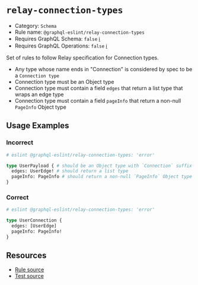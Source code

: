 # `relay-connection-types`

- Category: `Schema`
- Rule name: `@graphql-eslint/relay-connection-types`
- Requires GraphQL Schema: `false`
  [ℹ️](/docs/getting-started#extended-linting-rules-with-graphql-schema)
- Requires GraphQL Operations: `false`
  [ℹ️](/docs/getting-started#extended-linting-rules-with-siblings-operations)

Set of rules to follow Relay specification for Connection types.

- Any type whose name ends in "Connection" is considered by spec to be a `Connection type`
- Connection type must be an Object type
- Connection type must contain a field `edges` that return a list type that wraps an edge type
- Connection type must contain a field `pageInfo` that return a non-null `PageInfo` Object type

## Usage Examples

### Incorrect

```graphql
# eslint @graphql-eslint/relay-connection-types: 'error'

type UserPayload { # should be an Object type with `Connection` suffix
  edges: UserEdge! # should return a list type
  pageInfo: PageInfo # should return a non-null `PageInfo` Object type
}
```

### Correct

```graphql
# eslint @graphql-eslint/relay-connection-types: 'error'

type UserConnection {
  edges: [UserEdge]
  pageInfo: PageInfo!
}
```

## Resources

- [Rule source](https://github.com/B2o5T/graphql-eslint/tree/master/packages/plugin/src/rules/relay-connection-types.ts)
- [Test source](https://github.com/B2o5T/graphql-eslint/tree/master/packages/plugin/__tests__/relay-connection-types.spec.ts)
